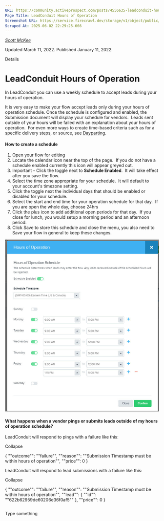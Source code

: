 ```yaml
---
URL: https://community.activeprospect.com/posts/4556635-leadconduit-hours-of-operation
Page Title: LeadConduit Hours of Operation
Screenshot URL: https://service.firecrawl.dev/storage/v1/object/public/media/screenshot-fb7354eb-8e2e-4fab-82c2-522335411e4e.png
Scraped At: 2025-06-02 22:29:25.666
---
```



[_Scott McKee_](https://community.activeprospect.com/memberships/7557680-scott-mckee)

Updated March 11, 2022. Published January 11, 2022.

Details

# LeadConduit Hours of Operation

In LeadConduit you can use a weekly schedule to accept leads during your hours of operation.

It is very easy to make your flow accept leads only during your hours of operation schedule. Once the schedule is configured and enabled, the Submission document will display your schedule for vendors.  Leads sent outside of your hours will be failed with an explanation about your hours of operation.  For even more ways to create time-based criteria such as for a specific delivery steps, or source, see [Dayparting](https://community.activeprospect.com/posts/4540073-leadconduit-day-parting?video_markers=day%2Cdays).

#### How to create a schedule

1. Open your flow for editing
2. Locate the calendar icon near the top of the page.  If you do not have a schedule enabled currently this icon will appear greyed out.
4. Important - Click the toggle next to **Schedule Enabled**.  It will take effect after you save the flow.
5. Select the time zone appropriate for your schedule.  It will default to your account's timezone setting.
6. Click the toggle next the individual days that should be enabled or disabled for your schedule.
7. Select the start and end time for your operation schedule for that day.  If you are open the whole day, choose 24hrs
8. Click the plus icon to add additional open periods for that day.  If you close for lunch, you would setup a morning period and an afternoon period.
9. Click Save to store this schedule and close the menu, you also need to Save your flow in general to keep these changes.

![](images/image-1.png)

#### What happens when a vendor pings or submits leads outside of my hours of operation schedule?

LeadConduit will respond to pings with a failure like this:

Collapse

{
""outcome"": ""failure"",
""reason"": ""Submission Timestamp must be within hours of operation"",
""price"": 0
}

LeadConduit will respond to lead submissions with a failure like this:

Collapse

{
""outcome"": ""failure"",
""reason"": ""Submission Timestamp must be within hours of operation"",
""lead"": {
""id"": ""622b62959de60206e36f0af5""
},
""price"": 0
}

```

```

Type something
